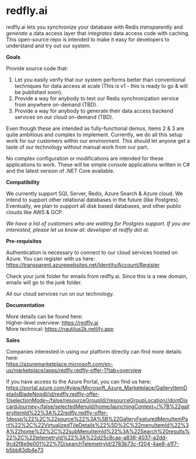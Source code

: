 # redfly.ai
redfly.ai lets you synchronize your database with Redis <i>transparently</i> and <i>generate</i> a data access layer that <i>integrates</i> data access code with caching. This open-source repo is intended to make it easy for developers to understand and try out our system.

**Goals**

Provide source code that:

1. Let you easily verify that our system performs better than conventional techniques for data access at scale (This is v1 - this is ready to go & will be published soon).
2. Provide a way for anybody to test our Redis synchronization service from anywhere on-demand (TBD).
3. Provide a way for anybody to generate their data access backend services on our cloud on-demand (TBD).

Even though these are intended as fully-functional demos, items 2 & 3 are quite ambitious and complex to implement. Currently, we do all this setup work for our customers within our environment. This should let anyone get a taste of our technology without manual work from our part.

No complex configuration or modifications are intended for these applications to work. These will be simple console applications written in C# and the latest version of .NET Core available. 

**Compatibility**

We currently support SQL Server, Redis, Azure Search & Azure cloud. We intend to support other relational databases in the future (like Postgres). Eventually, we plan to support all disk based databases, and other public clouds like AWS & GCP. 

_We have a list of customers who are waiting for Postgres support. If you are interested, please let us know at: developer at redfly dot ai_.

**Pre-requisites**

Authentication is necessary to connect to our cloud services hosted on Azure. You can register with us here:<br/>
https://transparent.azurewebsites.net/Identity/Account/Register

Check your junk folder for emails from redfly.ai. Since this is a new domain, emails will go to the junk folder.

All our cloud services run on our technology.  

**Documentation**

More details can be found here:<br/>
Higher-level overview: https://redfly.ai <br/>
More technical: https://nautilus2k.netlify.app <br/>

**Sales**

Companies interested in using our platform directly can find more details here:<br/>
https://azuremarketplace.microsoft.com/en-us/marketplace/apps/redfly.redfly-offer-1?tab=overview

If you have access to the Azure Portal, you can find us here:<br/>
https://portal.azure.com/#view/Microsoft_Azure_Marketplace/GalleryItemDetailsBladeNopdl/id/redfly.redfly-offer-1/selectionMode~/false/resourceGroupId//resourceGroupLocation//dontDiscardJourney~/false/selectedMenuId/home/launchingContext~/%7B%22galleryItemId%22%3A%22redfly.redfly-offer-1dpssp%22%2C%22source%22%3A%5B%22GalleryFeaturedMenuItemPart%22%2C%22VirtualizedTileDetails%22%5D%2C%22menuItemId%22%3A%22home%22%2C%22subMenuItemId%22%3A%22Search%20results%22%2C%22telemetryId%22%3A%22d25c8cae-a836-4037-a2dd-9cd2f8e9e001%22%7D/searchTelemetryId/2783b73c-f204-4ae8-a1f7-b5bb83db4e73

